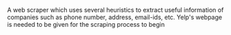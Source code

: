 A web scraper which uses several heuristics to extract useful information of companies such as phone number, address, email-ids, etc. Yelp's webpage is needed to be given for the scraping process to begin

